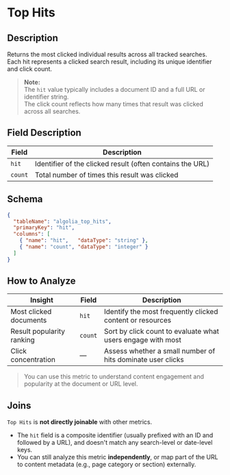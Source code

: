 # Top Hits

## Description

Returns the most clicked individual results across all tracked searches.  
Each hit represents a clicked search result, including its unique identifier and click count.

> **Note:**  
> The `hit` value typically includes a document ID and a full URL or identifier string.  
> The click count reflects how many times that result was clicked across all searches.

## Field Description

| Field     | Description                                                |
|-----------|------------------------------------------------------------|
| `hit`     | Identifier of the clicked result (often contains the URL)  |
| `count`   | Total number of times this result was clicked              |

## Schema

```json
{
  "tableName": "algolia_top_hits",
  "primaryKey": "hit",
  "columns": [
    { "name": "hit",   "dataType": "string" },
    { "name": "count", "dataType": "integer" }
  ]
}
```

## How to Analyze

| Insight                      | Field      | Description                                                   |
|-----------------------------|------------|---------------------------------------------------------------|
| Most clicked documents      | `hit`      | Identify the most frequently clicked content or resources     |
| Result popularity ranking   | `count`    | Sort by click count to evaluate what users engage with most   |
| Click concentration         | —          | Assess whether a small number of hits dominate user clicks    |

> You can use this metric to understand content engagement and popularity at the document or URL level.


## Joins

`Top Hits` is **not directly joinable** with other metrics.

- The `hit` field is a composite identifier (usually prefixed with an ID and followed by a URL), and doesn't match any search-level or date-level keys.
- You can still analyze this metric **independently**, or map part of the URL to content metadata (e.g., page category or section) externally.

